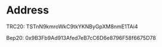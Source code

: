 # Address

TRC20:
TSTnN9kmroWkC9tkYKNByGpXM8nmE1TAi4

Bep20:
0x9B3Fb9Ad913Afed7eB7cC6D6e8796F58f6675D78

